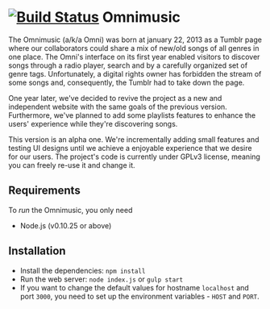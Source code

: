 [![Build
Status](https://travis-ci.org/adabriand/omnimusic.svg?branch=master)](https://travis-ci.org/adabriand/omnimusic)
Omnimusic
==============================

The Omnimusic (a/k/a Omni) was born at january 22, 2013 as a Tumblr page where our collaborators could share a mix of new/old songs of all genres in one place. The Omni's interface on its first year enabled visitors to discover songs through a radio player, search and by a carefully organized set of genre tags. Unfortunately, a digital rights owner has forbidden the stream of some songs and, consequently, the Tumblr had to take down the page.

One year later, we've decided to revive the project as a new and independent website with the same goals of the previous version. Furthermore, we've planned to add some playlists features to enhance the users' experience while they're discovering songs.

This version is an alpha one. We're incrementally adding small features and testing UI designs until we achieve a enjoyable experience that we desire for our users. The project's code is currently under GPLv3 license, meaning you can freely re-use it and change it.

Requirements
------------------------------
To *run* the Omnimusic, you only need
* Node.js (v0.10.25 or above)

Installation
------------------------------
* Install the dependencies: `npm install`
* Run the web server: `node index.js` or `gulp start`
* If you want to change the default values for hostname `localhost` and port `3000`, you need to set up the environment variables - `HOST` and `PORT`.
